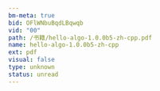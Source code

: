 ```yaml
---
bm-meta: true
bid: OFlWNbuBqdLBqwqb
vid: "00"
path: /书籍/hello-algo-1.0.0b5-zh-cpp.pdf
name: hello-algo-1.0.0b5-zh-cpp
ext: pdf
visual: false
type: unknown
status: unread
---
```

